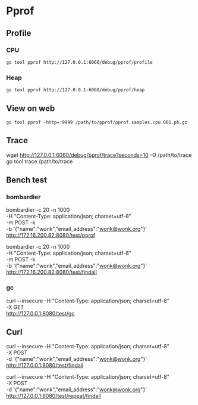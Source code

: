 # Pprof

## Profile
### CPU
```bash
go tool pprof http://127.0.0.1:6060/debug/pprof/profile
```

### Heap
```bash
go tool pprof http://127.0.0.1:6060/debug/pprof/heap
```

## View on web
```
go tool pprof -http=:9999 /path/to/pprof/pprof.samples.cpu.001.pb.gz
```

## Trace
wget http://127.0.0.1:6060/debug/pprof/trace?seconds=10 -O /path/to/trace
go tool trace /path/to/trace


## Bench test
### bombardier
bombardier -c 20 -n 1000 \
-H "Content-Type: application/json; charset=utf-8" \
-m POST -k \
-b '{"name":"wonk","email_address":"wonk@wonk.org"}' \
http://172.16.200.82:8080/test/pprof

bombardier -c 20 -n 1000 \
-H "Content-Type: application/json; charset=utf-8" \
-m POST -k \
-b '{"name":"wonk","email_address":"wonk@wonk.org"}' \
http://172.16.200.82:8080/test/findall

### gc
curl --insecure -H "Content-Type: application/json; charset=utf-8" \
-X GET \
http://127.0.0.1:8080/test/gc

## Curl
curl --insecure -H "Content-Type: application/json; charset=utf-8" \
-X POST \
-d '{"name":"wonk","email_address":"wonk@wonk.org"}' \
http://127.0.0.1:8080/test/findall

curl --insecure -H "Content-Type: application/json; charset=utf-8" \
-X POST \
-d '{"name":"wonk","email_address":"wonk@wonk.org"}' \
http://127.0.0.1:8080/test/repeat/findall

